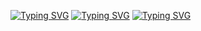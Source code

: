 <p align="left">
<a href="https://git.io/typing-svg"><img src="https://readme-typing-svg.demolab.com?font=Fira+Code&pause=1000&color=FF5E2F&width=435&lines=Hi%2C+I'm+Anna" alt="Typing SVG" ></a>
<a href="https://git.io/typing-svg"><img src="https://readme-typing-svg.demolab.com?font=Fira+Code&pause=1000&color=FF5E2F&width=435&lines=Head+of+Recruitment+Department" alt="Typing SVG" ></a>
<a href="https://git.io/typing-svg"><img src="https://readme-typing-svg.demolab.com?font=Fira+Code&pause=1000&color=FF5E2F&width=435&lines=of+IT+company+FOJIN" alt="Typing SVG" ></a>
</p>
